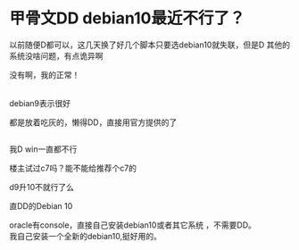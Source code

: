 # 甲骨文DD debian10最近不行了？


以前随便D都可以，这几天换了好几个脚本只要选debian10就失联，但是D 其他的系统没啥问题，有点诡异啊

没有啊，我的正常！<br />
<br />
<img src="static/image/smiley/default/lol.gif" smilieid="12" border="0" alt="" /><img src="static/image/smiley/default/lol.gif" smilieid="12" border="0" alt="" /><img src="static/image/smiley/default/lol.gif" smilieid="12" border="0" alt="" />

debian9表示很好 

都是放着吃灰的，懒得DD，直接用官方提供的了

<img src="static/image/smiley/default/lol.gif" smilieid="12" border="0" alt="" />

我D win一直都不行

楼主试过c7吗？能不能给推荐个c7的

d9升10不就行了么<img id="aimg_unbc8" onclick="zoom(this, this.src, 0, 0, 0)" class="zoom" src="https://cdn.jsdelivr.net/gh/hishis/forum-master/public/images/patch.gif" onmouseover="img_onmouseoverfunc(this)" onload="thumbImg(this)" border="0" alt="" />

直DD的Debian 10

oracle有console，直接自己安装debian10或者其它系统 ，不需要DD。<br />
我自己安装一个全新的debian10,挺好用的。
